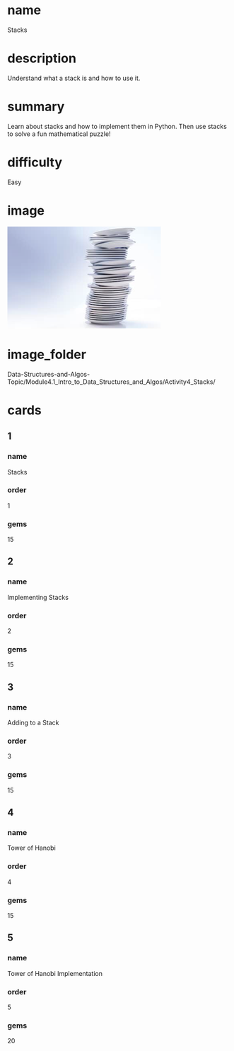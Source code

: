# name
Stacks

# description
Understand what a stack is and how to use it.

# summary
Learn about stacks and how to implement them in Python. Then use stacks to solve a fun mathematical puzzle!

# difficulty
Easy

# image
<img src="images/stacks.png">

# image_folder
Data-Structures-and-Algos-Topic/Module4.1_Intro_to_Data_Structures_and_Algos/Activity4_Stacks/

# cards
 
## 1

### name
Stacks

### order
1 

### gems
15

## 2

### name
Implementing Stacks

### order
2

### gems
15

## 3

### name
Adding to a Stack

### order
3

### gems
15

## 4

### name
Tower of Hanobi

### order
4

### gems
15

## 5

### name
Tower of Hanobi Implementation

### order
5

### gems
20
